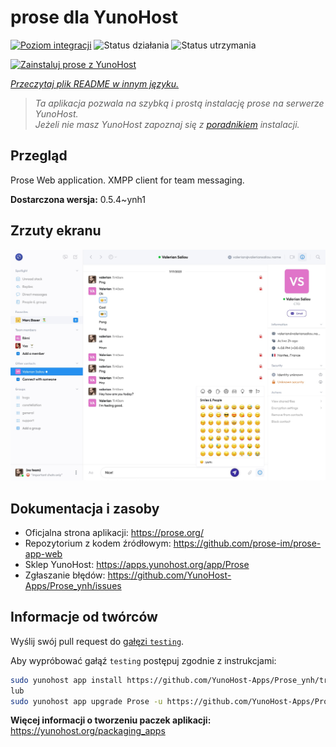 <!--
To README zostało automatycznie wygenerowane przez <https://github.com/YunoHost/apps/tree/master/tools/readme_generator>
Nie powinno być ono edytowane ręcznie.
-->

# prose dla YunoHost

[![Poziom integracji](https://apps.yunohost.org/badge/integration/Prose)](https://ci-apps.yunohost.org/ci/apps/Prose/)
![Status działania](https://apps.yunohost.org/badge/state/Prose)
![Status utrzymania](https://apps.yunohost.org/badge/maintained/Prose)

[![Zainstaluj prose z YunoHost](https://install-app.yunohost.org/install-with-yunohost.svg)](https://install-app.yunohost.org/?app=Prose)

*[Przeczytaj plik README w innym języku.](./ALL_README.md)*

> *Ta aplikacja pozwala na szybką i prostą instalację prose na serwerze YunoHost.*  
> *Jeżeli nie masz YunoHost zapoznaj się z [poradnikiem](https://yunohost.org/install) instalacji.*

## Przegląd

Prose Web application. XMPP client for team messaging.

**Dostarczona wersja:** 0.5.4~ynh1

## Zrzuty ekranu

![Zrzut ekranu z prose](./doc/screenshots/screenshot.jpg)

## Dokumentacja i zasoby

- Oficjalna strona aplikacji: <https://prose.org/>
- Repozytorium z kodem źródłowym: <https://github.com/prose-im/prose-app-web>
- Sklep YunoHost: <https://apps.yunohost.org/app/Prose>
- Zgłaszanie błędów: <https://github.com/YunoHost-Apps/Prose_ynh/issues>

## Informacje od twórców

Wyślij swój pull request do [gałęzi `testing`](https://github.com/YunoHost-Apps/Prose_ynh/tree/testing).

Aby wypróbować gałąź `testing` postępuj zgodnie z instrukcjami:

```bash
sudo yunohost app install https://github.com/YunoHost-Apps/Prose_ynh/tree/testing --debug
lub
sudo yunohost app upgrade Prose -u https://github.com/YunoHost-Apps/Prose_ynh/tree/testing --debug
```

**Więcej informacji o tworzeniu paczek aplikacji:** <https://yunohost.org/packaging_apps>
